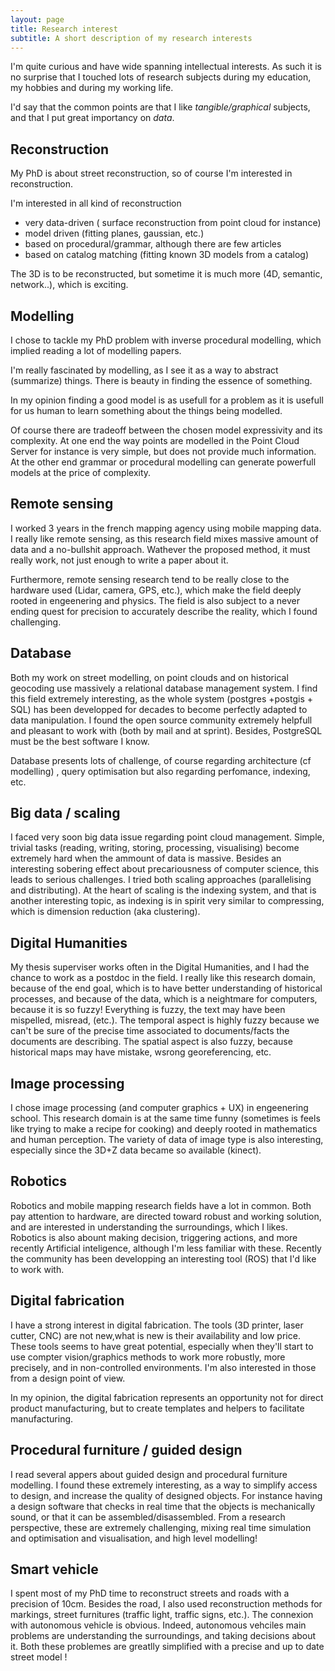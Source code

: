 ```yaml
---
layout: page
title: Research interest
subtitle: A short description of my research interests
---
```


I'm quite curious and have wide spanning intellectual interests. As such it is no surprise that 
I touched lots of research subjects during my education, my hobbies and during my working life.

I'd say that the common points are that I like *tangible/graphical* subjects,
and that I put great importancy on *data*.


## Reconstruction
My PhD is about street reconstruction, so of course I'm interested in reconstruction.

I'm interested in all kind of reconstruction
 - very data-driven ( surface reconstruction from point cloud for instance)
 - model driven (fitting planes, gaussian, etc.)
 - based on procedural/grammar, although there are few articles
 - based on catalog matching (fitting known 3D models from a catalog)

The 3D is to be reconstructed, but sometime it is much more (4D, semantic, network..), which is exciting.

## Modelling
I chose to tackle my PhD problem with inverse procedural modelling, which implied reading a lot of modelling papers.

I'm really fascinated by modelling, as I see it as a way to abstract (summarize) things.
There is beauty in finding the essence of something.

In my opinion finding a good model is as usefull for a problem as it is usefull for us human to learn something about the things being modelled. 

Of course there are tradeoff between the chosen model expressivity and its complexity.
At one end the way points are modelled in the Point Cloud Server for instance is very simple, but does not provide much information. At the other end grammar or procedural modelling can generate powerfull models at the price of complexity.

## Remote sensing
I worked 3 years in the french mapping agency using mobile mapping data. 
I really like remote sensing, as this research field mixes massive amount of data and a no-bullshit approach.
Wathever the proposed method, it must really work, not just enough to write a paper about it.

Furthermore, remote sensing research tend to be really close to the hardware used (Lidar, camera, GPS, etc.),
which make the field deeply rooted in engeenering and physics.
The field is also subject to a never ending quest for precision to accurately describe the reality,
which I found challenging.

## Database
Both my work on street modelling, on point clouds and on historical geocoding use massively a relational database management system.
I find this field extremely interesting, as the whole system (postgres +postgis + SQL) has been developped for decades to become perfectly adapted to data manipulation.
I found the open source community extremely helpfull and pleasant to work with (both by mail and at sprint).
Besides, PostgreSQL must be the best software I know.

Database presents lots of challenge, of course regarding architecture (cf modelling)
, query optimisation
but also regarding perfomance, indexing, etc.

## Big data / scaling
I faced very soon big data issue regarding point cloud management.
Simple, trivial tasks (reading, writing, storing, processing, visualising) become extremely hard when the ammount of data is massive.
Besides an interesting sobering effect about precariousness of computer science, this leads to serious challenges.
I tried both scaling approaches (parallelising and distributing).
At the heart of scaling is the indexing system, and that is another interesting topic,
as indexing is in spirit very similar to compressing, which is dimension reduction (aka clustering).

## Digital Humanities
My thesis superviser works often in the Digital Humanities, and I had the chance to work as a postdoc in the field.
I really like this research domain, because of the end goal, which is to have better understanding of historical processes,
and because of the data, which is a neightmare for computers, because it is so fuzzy!
Everything is fuzzy, the text may have been mispelled, misread, (etc.). 
The temporal aspect is highly fuzzy because we can't be sure of the precise time associated to documents/facts the documents are describing. 
The spatial aspect is also fuzzy, because historical maps may have mistake, wsrong georeferencing, etc.

## Image processing
I chose image processing (and computer graphics + UX) in engeenering school.
This research domain is at the same time funny (sometimes is feels like trying to make a recipe for cooking) and deeply rooted in mathematics and human perception.
The variety of data of image type is also interesting, especially since the 3D+Z data became so available (kinect).

## Robotics
Robotics and mobile mapping research fields have a lot in common.
Both pay attention to hardware, are directed toward robust and working solution, and are interested in understanding the surroundings, which I likes.
Robotics is also abount making decision, triggering actions, and more recently Artificial inteligence, although I'm less familiar with these.
Recently the community has been developping an interesting tool (ROS) that I'd like to work with.

## Digital fabrication
I have a strong interest in digital fabrication. 
The tools (3D printer, laser cutter, CNC) are not new,what is new is their availability and low price.
These tools seems to have great potential, especially when they'll start to use compter vision/graphics methods to work more robustly, more precisely, and in non-controlled environments.
I'm also interested in those from a design point of view.

In my opinion, the digital fabrication represents an opportunity not for direct product manufacturing, 
but to create templates and helpers to facilitate manufacturing.

## Procedural furniture / guided design
I read several appers about guided design and procedural furniture modelling.
I found these extremely interesting, as a way to simplify access to design, and increase the quality of designed objects.
For instance having a design software that checks in real time that the objects is mechanically sound, or that it can be assembled/disassembled.
From a research perspective, these are extremely challenging, mixing real time simulation and optimisation and visualisation, 
and high level modelling!

## Smart vehicle 
I spent most of my PhD time to reconstruct streets and roads with a precision of 10cm.
Besides the road, I also  used reconstruction methods for markings, street furnitures (traffic light, traffic signs, etc.).
The connexion with autonomous vehicle is obvious.
Indeed, autonomous vehciles main problems are understanding the surroundings, and taking decisions about it.
Both these problemes are greatlly simplified with a precise and up to date street model !

